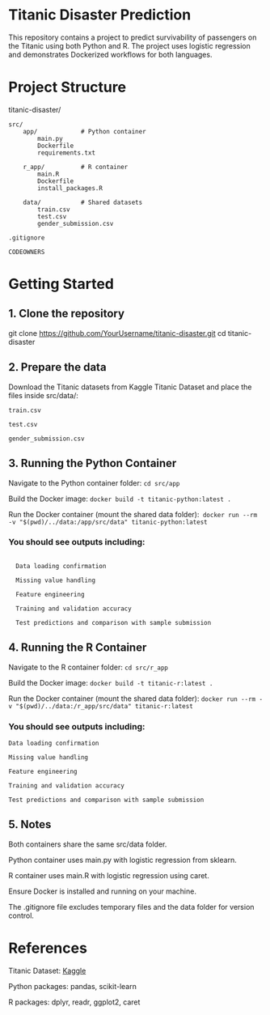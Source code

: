 # Titanic Disaster Prediction

This repository contains a project to predict survivability of passengers on the Titanic using both Python and R. The project uses logistic regression and demonstrates Dockerized workflows for both languages.

# Project Structure

  titanic-disaster/

    src/
        app/            # Python container        
            main.py           
            Dockerfile    
            requirements.txt 
            
        r_app/          # R container       
            main.R
            Dockerfile
            install_packages.R
            
        data/           # Shared datasets
            train.csv
            test.csv
            gender_submission.csv
            
    .gitignore

    CODEOWNERS

# Getting Started
## 1. Clone the repository
git clone https://github.com/YourUsername/titanic-disaster.git
cd titanic-disaster

## 2. Prepare the data
Download the Titanic datasets from Kaggle Titanic Dataset  and place the files inside src/data/:

    train.csv

    test.csv

    gender_submission.csv
  

## 3. Running the Python Container

Navigate to the Python container folder: `cd src/app`


Build the Docker image: `docker build -t titanic-python:latest .`


Run the Docker container (mount the shared data folder):` docker run --rm -v "$(pwd)/../data:/app/src/data" titanic-python:latest`


### You should see outputs including:
```

  Data loading confirmation

  Missing value handling

  Feature engineering

  Training and validation accuracy

  Test predictions and comparison with sample submission
```


## 4. Running the R Container

Navigate to the R container folder: `cd src/r_app`

Build the Docker image: `docker build -t titanic-r:latest .`

Run the Docker container (mount the shared data folder): `docker run --rm -v "$(pwd)/../data:/r_app/src/data" titanic-r:latest`


### You should see outputs including:

```
Data loading confirmation

Missing value handling

Feature engineering

Training and validation accuracy

Test predictions and comparison with sample submission
```

## 5. Notes

Both containers share the same src/data folder.

Python container uses main.py with logistic regression from sklearn.

R container uses main.R with logistic regression using caret.

Ensure Docker is installed and running on your machine.

The .gitignore file excludes temporary files and the data folder for version control.

# References

Titanic Dataset: [Kaggle](https://www.kaggle.com/competitions/titanic/code)

Python packages: pandas, scikit-learn

R packages: dplyr, readr, ggplot2, caret
